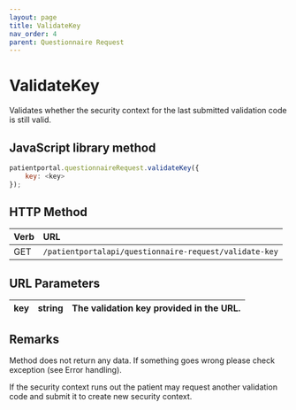 ```yaml
---
layout: page
title: ValidateKey
nav_order: 4
parent: Questionnaire Request
---
```


# ValidateKey

Validates whether the security context for the last submitted validation code is still valid.

## JavaScript library method

```javascript
patientportal.questionnaireRequest.validateKey({
    key: <key>
});
```

## HTTP Method

| Verb | URL                                               |
|:-----|:--------------------------------------------------|
| GET | `/patientportalapi/questionnaire-request/validate-key` |

## URL Parameters

| key | string | The validation key provided in the URL. |
| --- | --- | --- |

## Remarks

Method does not return any data. If something goes wrong please check exception (see Error handling).

If the security context runs out the patient may request another validation code and submit it to create new security context.
